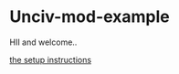 # Unciv-mod-example

 HII and welcome..
 
 [the setup instructions](https://yairm210.github.io/Unciv/Modders/Making-a-new-Civilization/)

